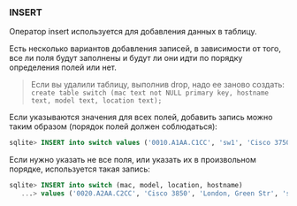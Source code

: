 ### INSERT

Оператор insert используется для добавления данных в таблицу.

Есть несколько вариантов добавления записей, в зависимости от того, все ли поля будут заполнены и будут ли они идти по порядку определения полей или нет.

> Если вы удалили таблицу, выполнив drop, надо ее заново создать:
> ```create table switch (mac text not NULL primary key, hostname text, model text, location text);```

Если указываются значения для всех полей, добавить запись можно таким образом (порядок полей должен соблюдаться):
```sql
sqlite> INSERT into switch values ('0010.A1AA.C1CC', 'sw1', 'Cisco 3750', 'London, Green Str');
```

Если нужно указать не все поля, или указать их в произвольном порядке, используется такая запись:
```sql
sqlite> INSERT into switch (mac, model, location, hostname)
   ...> values ('0020.A2AA.C2CC', 'Cisco 3850', 'London, Green Str', 'sw2');
```

